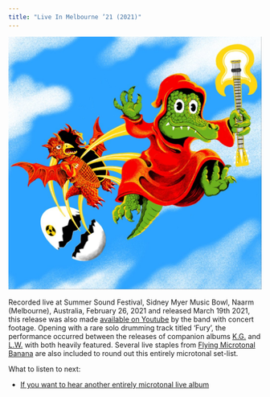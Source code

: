 ```yaml
---
title: "Live In Melbourne ’21 (2021)"
---
```


![album cover of Live In Melbourne 2021](./cover.jpg)

Recorded live at Summer Sound Festival, Sidney Myer Music Bowl, Naarm (Melbourne), Australia, February 26, 2021 and released March 19th 2021, this release was also made [available on Youtube](https://www.youtube.com/watch?v=8X_LVeLFrA8) by the band with concert footage. Opening with a rare solo drumming track titled ‘Fury’, the performance occurred between the releases of companion albums [K.G.](./kg) and [L.W.](./lw) with both heavily featured. Several live staples from [Flying Microtonal Banana](./flying-microtonal-banana) are also included to round out this entirely microtonal set-list.

What to listen to next:

*   [If you want to hear another entirely microtonal live album](./live-in-sydney-2021)
